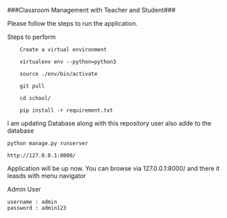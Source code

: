 ###Classroom Management with Teacher and Student###

Please follow the steps to run the application.


Steps to perform 

```
	Create a virtual environment
	
	virtualenv env --python=python3

	source ./env/bin/activate

	git pull 

	cd school/

	pip install -r requirement.txt

```

I am updating Database along with this repository user also adde to the database

```
python manage.py runserver

http://127.0.0.1:8000/
```
Application will be up now.
You can browse via 127.0.0.1:8000/ and there it leasds with menu navigator

Admin User

```
username : admin
password : admin123

```
